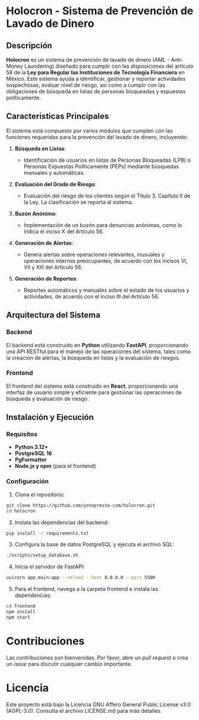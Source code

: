 # Holocron - Sistema de Prevención de Lavado de Dinero

## Descripción

**Holocron** es un sistema de prevención de lavado de dinero (AML - Anti-Money Laundering) diseñado para cumplir con las disposiciones del artículo 58 de la **Ley para Regular las Instituciones de Tecnología Financiera** en México. Este sistema ayuda a identificar, gestionar y reportar actividades sospechosas, evaluar nivel de riesgo, así como a cumplir con las obligaciones de búsqueda en listas de personas bloqueadas y expuestas políticamente.

## Características Principales

El sistema está compuesto por varios módulos que cumplen con las funciones requeridas para la prevención del lavado de dinero, incluyendo:
   
1. **Búsqueda en Listas**:
   - Identificación de usuarios en listas de Personas Bloqueadas (LPB) o Personas Expuestas Políticamente (PEPs) mediante búsquedas manuales y automáticas.
   
2. **Evaluación del Grado de Riesgo**:
   - Evaluación del riesgo de los clientes según el Título 3, Capítulo II de la Ley. La clasificación se reporta al sistema.
   
3. **Buzón Anónimo**:
   - Implementación de un buzón para denuncias anónimas, como lo indica el inciso X del Artículo 56.

4. **Generación de Alertas**: 
   - Genera alertas sobre operaciones relevantes, inusuales y operaciones internas preocupantes, de acuerdo con los incisos VI, VII y XIII del Artículo 56.

5. **Generación de Reportes**:
   - Reportes automáticos y manuales sobre el estado de los usuarios y actividades, de acuerdo con el inciso III del Artículo 56.

## Arquitectura del Sistema

### Backend

El backend está construido en **Python** utilizando **FastAPI**, proporcionando una API RESTful para el manejo de las operaciones del sistema, tales como la creación de alertas, la búsqueda en listas y la evaluación de riesgos.

### Frontend

El frontend del sistema está construido en **React**, proporcionando una interfaz de usuario simple y eficiente para gestionar las operaciones de búsqueda y evaluación de riesgo.

## Instalación y Ejecución

### Requisitos

- **Python 3.12+**
- **PostgreSQL 16**
- **PgFormatter**
- **Node.js y npm** (para el frontend)

### Configuración

1. Clona el repositorio:
```bash
git clone https://github.com/yotepresto-com/holocron.git
cd holocron
```

2.	Instala las dependencias del backend:
```bash
pip install -r requirements.txt
```

3.	Configura la base de datos PostgreSQL y ejecuta el archivo SQL:
```bash
./scripts/setup_database.sh
```

4.	Inicia el servidor de FastAPI:
```bash
uvicorn app.main:app --reload --host 0.0.0.0 --port 5500
```

5.	Para el frontend, navega a la carpeta frontend e instala las dependencias:
```bash
cd frontend
npm install
npm start
```

# Contribuciones
Las contribuciones son bienvenidas. Por favor, abre un _pull request_ o crea un _issue_ para discutir cualquier cambio importante.

# Licencia
Este proyecto está bajo la Licencia GNU Affero General Public License v3.0 (AGPL-3.0). Consulta el archivo LICENSE.md para más detalles.
